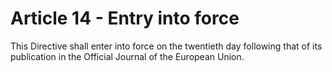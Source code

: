 # Article 14 - Entry into force


This Directive shall enter into force on the twentieth day following that of its publication in the Official Journal of the European Union.
